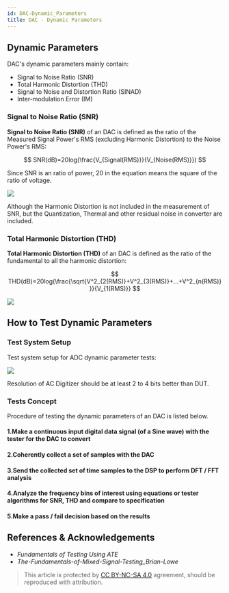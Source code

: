 ```yaml
---
id: DAC-Dynamic_Parameters
title: DAC - Dynamic Parameters
---
```


## Dynamic Parameters

DAC's dynamic parameters mainly contain:

- Signal to Noise Ratio (SNR)
- Total Harmonic Distortion (THD)
- Signal to Noise and Distortion Ratio (SINAD)
- Inter-modulation Error (IM)

### Signal to Noise Ratio (SNR)

**Signal to Noise Ratio (SNR)** of an DAC is defined as the ratio of the Measured Signal Power's RMS (excluding Harmonic Distortion) to the Noise Power's RMS:

$$
SNR(dB)=20log(\frac{V_{Signal(RMS)}}{V_{Noise(RMS)}})
$$

Since SNR is an ratio of power, $20$ in the equation means the square of the ratio of voltage.

![](https://cos.wiki-power.com/img/20221009221450.png)

Although the Harmonic Distortion is not included in the measurement of SNR, but the Quantization, Thermal and other residual noise in converter are included.

### Total Harmonic Distortion (THD)

**Total Harmonic Distortion (THD)** of an DAC is defined as the ratio of the fundamental to all the harmonic distortion:

$$
THD(dB)=20log(\frac{\sqrt{V^2_{2(RMS)}+V^2_{3(RMS)}+...+V^2_{n(RMS)}}}{V_{1(RMS)}}
$$

![](https://cos.wiki-power.com/img/20221009225800.png)

## How to Test Dynamic Parameters

### Test System Setup

Test system setup for ADC dynamic parameter tests:

![](https://cos.wiki-power.com/img/20221009230212.png)

Resolution of AC Digitizer should be at least 2 to 4 bits better than DUT.

### Tests Concept

Procedure of testing the dynamic parameters of an DAC is listed below.

#### 1.Make a continuous input digital data signal (of a Sine wave) with the tester for the DAC to convert



#### 2.Coherently collect a set of samples with the DAC

#### 3.Send the collected set of time samples to the DSP to perform DFT / FFT analysis

#### 4.Analyze the frequency bins of interest using equations or tester algorithms for SNR, THD and compare to specification

#### 5.Make a pass / fail decision based on the results

## References & Acknowledgements

- *Fundamentals of Testing Using ATE*
- *The-Fundamentals-of-Mixed-Signal-Testing_Brian-Lowe*

> This article is protected by [CC BY-NC-SA 4.0](https://creativecommons.org/licenses/by/4.0/deed.en) agreement, should be reproduced with attribution.
